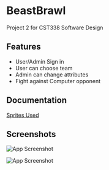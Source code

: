 # BeastBrawl

Project 2 for CST338 Software Design




## Features

- User/Admin Sign in
- User can choose team
- Admin can change attributes
- Fight against Computer opponent


## Documentation

[Sprites Used](https://thkaspar.itch.io/tth-animals)


## Screenshots

![App Screenshot](https://user-images.githubusercontent.com/123335383/236660819-568a4c0a-8194-4aaa-a4b5-faedec4d2089.png)

![App Screenshot](https://user-images.githubusercontent.com/123335383/236660822-b1fd2dd8-85d4-4286-88c1-3ebc2ddfe50c.png)

